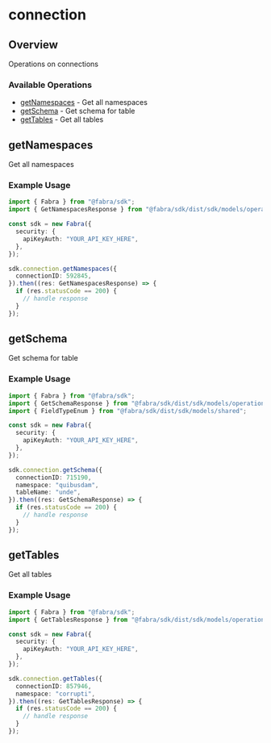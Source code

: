 # connection

## Overview

Operations on connections

### Available Operations

* [getNamespaces](#getnamespaces) - Get all namespaces
* [getSchema](#getschema) - Get schema for table
* [getTables](#gettables) - Get all tables

## getNamespaces

Get all namespaces

### Example Usage

```typescript
import { Fabra } from "@fabra/sdk";
import { GetNamespacesResponse } from "@fabra/sdk/dist/sdk/models/operations";

const sdk = new Fabra({
  security: {
    apiKeyAuth: "YOUR_API_KEY_HERE",
  },
});

sdk.connection.getNamespaces({
  connectionID: 592845,
}).then((res: GetNamespacesResponse) => {
  if (res.statusCode == 200) {
    // handle response
  }
});
```

## getSchema

Get schema for table

### Example Usage

```typescript
import { Fabra } from "@fabra/sdk";
import { GetSchemaResponse } from "@fabra/sdk/dist/sdk/models/operations";
import { FieldTypeEnum } from "@fabra/sdk/dist/sdk/models/shared";

const sdk = new Fabra({
  security: {
    apiKeyAuth: "YOUR_API_KEY_HERE",
  },
});

sdk.connection.getSchema({
  connectionID: 715190,
  namespace: "quibusdam",
  tableName: "unde",
}).then((res: GetSchemaResponse) => {
  if (res.statusCode == 200) {
    // handle response
  }
});
```

## getTables

Get all tables

### Example Usage

```typescript
import { Fabra } from "@fabra/sdk";
import { GetTablesResponse } from "@fabra/sdk/dist/sdk/models/operations";

const sdk = new Fabra({
  security: {
    apiKeyAuth: "YOUR_API_KEY_HERE",
  },
});

sdk.connection.getTables({
  connectionID: 857946,
  namespace: "corrupti",
}).then((res: GetTablesResponse) => {
  if (res.statusCode == 200) {
    // handle response
  }
});
```
